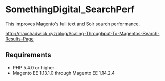 # SomethingDigital_SearchPerf

This improves Magento's full text and Solr search performance.

http://maxchadwick.xyz/blog/Scaling-Throughput-To-Magentos-Search-Results-Page


## Requirements

 * PHP 5.4.0 or higher
 * Magento EE 1.13.1.0 through Magento EE 1.14.2.4
